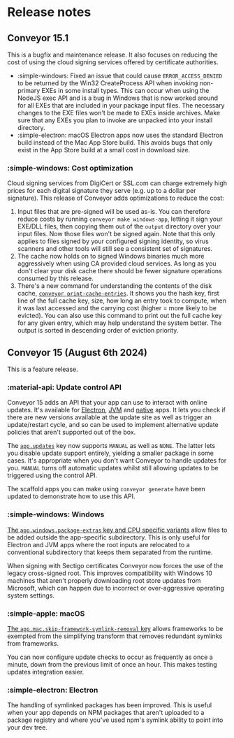 # Release notes

## Conveyor 15.1

This is a bugfix and maintenance release. It also focuses on reducing the cost of using the cloud signing services offered by certificate authorities.

* :simple-windows: Fixed an issue that could cause `ERROR_ACCESS_DENIED` to be returned by the Win32 CreateProcess API when invoking non-primary EXEs in some install types. This can occur when using the NodeJS exec API and is a bug in Windows that is now worked around for all EXEs that are included in your package input files. The necessary changes to the EXE files won't be made to EXEs inside archives. Make sure that any EXEs you plan to invoke are unpacked into your install directory.
* :simple-electron: macOS Electron apps now uses the standard Electron build instead of the Mac App Store build. This avoids bugs that only exist in the App Store build at a small cost in download size.

### :simple-windows: Cost optimization

Cloud signing services from DigiCert or SSL.com can charge extremely high prices for each digital signature they serve (e.g. up to a dollar per signature). This release of Conveyor adds optimizations to reduce the cost:

1. Input files that are pre-signed will be used as-is. You can therefore reduce costs by running `conveyor make windows-app`, letting it sign your EXE/DLL files, then copying them out of the `output` directory over your input files. Now those files won't be signed again. Note that this only applies to files signed by your configured signing identity, so virus scanners and other tools will still see a consistent set of signatures.
2. The cache now holds on to signed Windows binaries much more aggressively when using CA provided cloud services. As long as you don't clear your disk cache there should be fewer signature operations consumed by this release.
3. There's a new command for understanding the contents of the disk cache, [`conveyor print-cache-entries`](running.md#the-cache). It shows you the hash key, first line of the full cache key, size, how long an entry took to compute, when it was last accessed and the carrying cost (higher = more likely to be evicted). You can also use this command to print out the full cache key for any given entry, which may help understand the system better. The output is sorted in descending order of eviction priority.

## Conveyor 15 (August 6th 2024)

This is a feature release.

### :material-api: Update control API

Conveyor 15 adds an API that your app can use to interact with online updates. It's available for [Electron](control-api-electron.md),
[JVM](control-api-jvm.md) and [native](control-api-native.md) apps. It lets you check if there are new versions available at the update site
as well as trigger an update/restart cycle, and so can be used to implement alternative update policies that aren't supported out of the
box.

The [`app.updates`](configs/update-modes.md) key now supports `MANUAL` as well as `NONE`. The latter lets you disable update support 
entirely, yielding a smaller package in some cases. It's appropriate when you don't want Conveyor to handle updates for you. `MANUAL`
turns off automatic updates whilst still allowing updates to be triggered using the control API.

The scaffold apps you can make using `conveyor generate` have been updated to demonstrate how to use this API. 

### :simple-windows: Windows

[The `app.windows.package-extras` key and CPU specific variants](configs/windows.md#appwindowsamd64aarch64package-extras) allow files to be added outside the app-specific subdirectory. 
This is only useful for Electron and JVM apps where the root inputs are relocated to a conventional subdirectory that keeps them separated 
from the runtime.

When signing with Sectigo certificates Conveyor now forces the use of the legacy cross-signed root. This improves compatibility with Windows
10 machines that aren't properly downloading root store updates from Microsoft, which can happen due to incorrect or over-aggressive operating
system settings.

### :simple-apple: macOS

[The `app.mac.skip-framework-symlink-removal` key](configs/mac.md) allows frameworks to be exempted from the simplifying transform that removes 
redundant symlinks from frameworks.

You can now configure update checks to occur as frequently as once a minute, down from the previous limit of once an hour. This makes
testing updates integration easier.

### :simple-electron: Electron

The handling of symlinked packages has been improved. This is useful when your app depends on NPM packages that aren't uploaded to a package
registry and where you've used npm's symlink ability to point into your dev tree.
